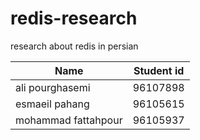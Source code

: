 # redis-research
research about redis in persian

| Name  | Student id |
| ------------- | ------------- |
| ali pourghasemi  | 96107898  |
| esmaeil pahang  | 96105615  |
| mohammad fattahpour  | 96105937  |
